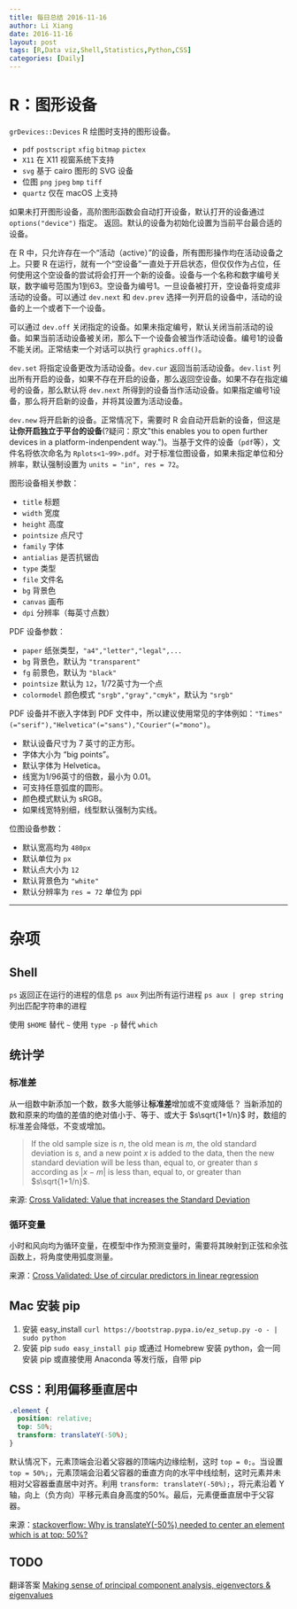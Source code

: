 ```yaml
---
title: 每日总结 2016-11-16
author: Li Xiang
date: 2016-11-16
layout: post
tags: [R,Data viz,Shell,Statistics,Python,CSS]
categories: [Daily]
---
```


# R：图形设备

`grDevices::Devices` R 绘图时支持的图形设备。
- `pdf` `postscript` `xfig` `bitmap` `pictex`
- `X11` 在 X11 视窗系统下支持
- `svg` 基于 cairo 图形的 SVG 设备
- 位图 `png` `jpeg` `bmp` `tiff`
- `quartz` 仅在 macOS 上支持

如果未打开图形设备，高阶图形函数会自动打开设备，默认打开的设备通过 `options("device")` 指定。 返回。默认的设备为初始化设置为当前平台最合适的设备。

在 R 中，只允许存在一个“活动（active）”的设备，所有图形操作均在活动设备之上。只要 R 在运行，就有一个“空设备”一直处于开启状态，但仅仅作为占位，任何使用这个空设备的尝试将会打开一个新的设备。设备与一个名称和数字编号关联，数字编号范围为1到63。空设备为编号1。一旦设备被打开，空设备将变成非活动的设备。可以通过 `dev.next` 和 `dev.prev` 选择一列开启的设备中，活动的设备的上一个或者下一个设备。

可以通过 `dev.off` 关闭指定的设备。如果未指定编号，默认关闭当前活动的设备。如果当前活动设备被关闭，那么下一个设备会被当作活动设备。编号1的设备不能关闭。正常结束一个对话可以执行 `graphics.off()`。

`dev.set` 将指定设备更改为活动设备。`dev.cur` 返回当前活动设备。`dev.list` 列出所有开启的设备，如果不存在开启的设备，那么返回空设备。如果不存在指定编号的设备，那么默认将 `dev.next` 所得到的设备当作活动设备。如果指定编号1设备，那么将开启新的设备，并将其设置为活动设备。

`dev.new` 将开启新的设备。正常情况下，需要时 R 会自动开启新的设备，但这是**让你开启独立于平台的设备**(?疑问：原文"this enables you to open further devices in a platform-indenpendent way.")。当基于文件的设备（`pdf`等），文件名将依次命名为 `Rplots<1~99>.pdf`。对于标准位图设备，如果未指定单位和分辨率，默认强制设置为 `units = "in", res = 72`。

图形设备相关参数：
- `title` 标题
- `width` 宽度
- `height` 高度
- `pointsize` 点尺寸
- `family` 字体
- `antialias` 是否抗锯齿
- `type` 类型
- `file` 文件名
- `bg` 背景色
- `canvas` 画布
- `dpi` 分辨率（每英寸点数）

PDF 设备参数：
- `paper` 纸张类型，`"a4","letter","legal",...`
- `bg` 背景色，默认为 `"transparent"`
- `fg` 前景色，默认为 `"black"`
- `pointsize` 默认为 `12`，1/72英寸为一个点
- `colormodel` 颜色模式 `"srgb","gray","cmyk"`，默认为 `"srgb"`

PDF 设备并不嵌入字体到 PDF 文件中，所以建议使用常见的字体例如：`"Times"(="serif"),"Helvetica"(="sans"),"Courier"(="mono")`。
- 默认设备尺寸为 7 英寸的正方形。
- 字体大小为 “big points”。
- 默认字体为 Helvetica。
- 线宽为1/96英寸的倍数，最小为 0.01。
- 可支持任意弧度的圆形。
- 颜色模式默认为 sRGB。
- 如果线宽特别细，线型默认强制为实线。

位图设备参数：
- 默认宽高均为 `480px`
- 默认单位为 `px`
- 默认点大小为 `12`
- 默认背景色为 `"white"`
- 默认分辨率为 `res = 72` 单位为 ppi

---

# 杂项

## Shell

`ps` 返回正在运行的进程的信息
`ps aux` 列出所有运行进程
`ps aux | grep string` 列出匹配字符串的进程

使用 `$HOME` 替代 `~`
使用 `type -p` 替代 `which`

## 统计学

### 标准差

从一组数中新添加一个数，数多大能够让**标准差**增加或不变或降低？
当新添加的数和原来的均值的差值的绝对值小于、等于、或大于 $s\sqrt{1+1/n}$ 时，数组的标准差会降低，不变或增加。

> If the old sample size is $n$, the old mean is $m$, the old standard deviation is $s$, and a new point $x$ is added to the data, then the new standard deviation will be less than, equal to, or greater than $s$ according as $|x−m|$ is less than, equal to, or greater than $s\sqrt{1+1/n}$.

来源: [Cross Validated: Value that increases the Standard Deviation](http://stats.stackexchange.com/questions/73498/value-that-increases-the-standard-deviation?rq=1)

### 循环变量

小时和风向均为循环变量，在模型中作为预测变量时，需要将其映射到正弦和余弦函数上，将角度使用弧度测量。

来源：[Cross Validated: Use of circular predictors in linear regression](http://stats.stackexchange.com/questions/148380/use-of-circular-predictors-in-linear-regression)

## Mac 安装 pip

1. 安装 easy_install
`curl https://bootstrap.pypa.io/ez_setup.py -o - | sudo python`
2. 安装 pip
`sudo easy_install pip`
或通过 Homebrew 安装 python，会一同安装 pip
或直接使用 Anaconda 等发行版，自带 pip

## CSS：利用偏移垂直居中

``` css
.element {
  position: relative;
  top: 50%;
  transform: translateY(-50%);
}
```

默认情况下，元素顶端会沿着父容器的顶端内边缘绘制，这时 `top = 0;`。当设置 `top = 50%;`，元素顶端会沿着父容器的垂直方向的水平中线绘制，这时元素并未相对父容器垂直居中对齐。利用 `transform: translateY(-50%);`，将元素沿着 Y 轴，向上（负方向）平移元素自身高度的50%。最后，元素便垂直居中于父容器。

来源：[stackoverflow: Why is translateY(-50%) needed to center an element which is at top: 50%?](http://stackoverflow.com/questions/40530101/why-is-translatey-50-needed-to-center-an-element-which-is-at-top-50)

## TODO

翻译答案 [Making sense of principal component analysis, eigenvectors & eigenvalues](http://stats.stackexchange.com/questions/2691/making-sense-of-principal-component-analysis-eigenvectors-eigenvalues)
